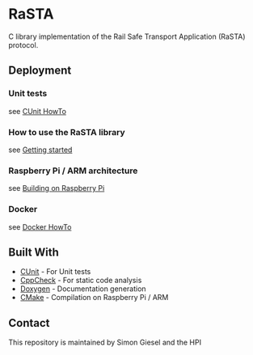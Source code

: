 # RaSTA

C library implementation of the Rail Safe Transport Application (RaSTA) protocol.

## Deployment
### Unit tests
see [CUnit HowTo](md_doc/cunit.md)  

### How to use the RaSTA library

see [Getting started](md_doc/getting_started.md)  

### Raspberry Pi / ARM architecture

see [Building on Raspberry Pi](md_doc/raspberry_pi.md) 

### Docker

see [Docker HowTo](md_doc/docker.md) 

## Built With

* [CUnit](http://cunit.sourceforge.net/) - For Unit tests
* [CppCheck](http://cppcheck.sourceforge.net/) - For static code analysis
* [Doxygen](http://www.stack.nl/~dimitri/doxygen/) - Documentation generation
* [CMake](https://cmake.org/)  - Compilation on Raspberry Pi / ARM


## Contact

This repository is maintained by Simon Giesel and the HPI
